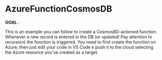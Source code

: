 # AzureFunctionCosmosDB

**GOAL** :

This is an example you can follow to create a CosmosBD-actioned function. Whenever a new record is entered in the DB (or updated! Pay attention to recursion) the function is triggered.
You need to first create the function on Azure, then just edit your code in VS Code e push it to the cloud selecting the Azure resource you've created as a target.
